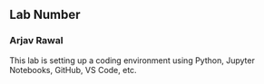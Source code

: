 ## Lab Number
### Arjav Rawal
This lab is setting up a coding environment using Python, Jupyter Notebooks, GitHub, VS Code, etc.